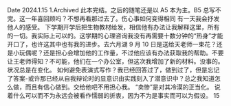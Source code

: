 Date 2024.1.15 1.Archived 此本完结。之后的随笔还是以 A5 本为主。B5 总写不完。这一年喜回顾吗？不想再看那过去了。伤心事如何变得相同
有一天我会抒发他人的感受。
下学期开学后把生物教材给发，相信他有办法让我解释这里，所有的一切。我实际上可以的。这学期的心理咨询我没有再需要十数分钟的“热身”才能开口了，也许这其中也有我的进步。去六月湖 9 月 10 日是送给天老师一束花？还是小玩偶呢？还是担心会增加他的工作量，不过他应该有办法获取我的帮助。不要让王老师得知？不可能，他们在一个办公室，但这次我增加了新的材料。没事的。状况总是在变化。
如何避免表演式写作？我已经回答过了，做到过了，但是忘记了答案-或许那已经从自我辩论时的显意识由实践刻入了潜意识中？总之我知道怎么做，而且有信心做到。交给他吧不用担心我。
“卖惨”是对其冷漠的正当化。
说着什么可以而不为永远会被看作懦弱的折衷，因为不为是事实而可以为假设。
15
